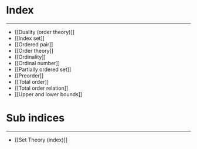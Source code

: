 # Index
---
- [[Duality (order theory)]]
- [[Index set]]
- [[Ordered pair]]
- [[Order theory]]
- [[Ordinality]]
- [[Ordinal number]]
- [[Partially ordered set]]
- [[Preorder]]
- [[Total order]]
- [[Total order relation]]
- [[Upper and lower bounds]]

# Sub indices
---
- [[Set Theory (index)]]